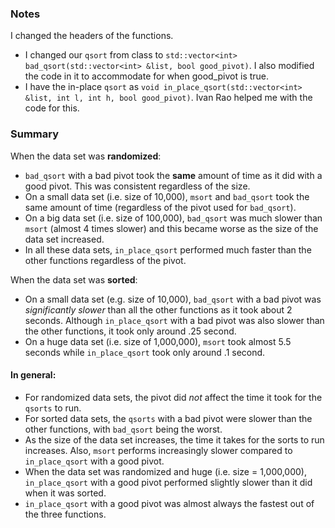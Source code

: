 <h3> Notes </h3>

I changed the headers of the functions.
- I changed our `qsort` from class to `std::vector<int> bad_qsort(std::vector<int> &list, bool good_pivot)`. I also modified the code in it to accommodate for when good_pivot is true.
- I have the in-place `qsort` as `void in_place_qsort(std::vector<int> &list, int l, int h, bool good_pivot)`. Ivan Rao helped me with the code for this.

<h3> Summary </h3>

When the data set was **randomized**:
- `bad_qsort` with a bad pivot took the **same** amount of time as it did with a good pivot. This was consistent regardless of the size.
- On a small data set (i.e. size of 10,000), `msort` and `bad_qsort` took the same amount of time (regardless of the pivot used for `bad_qsort`).
- On a big data set (i.e. size of 100,000), `bad_qsort` was much slower than `msort` (almost 4 times slower) and this became worse as the size of the data set increased.
- In all these data sets, `in_place_qsort` performed much faster than the other functions regardless of the pivot.

When the data set was **sorted**:
- On a small data set (e.g. size of 10,000), `bad_qsort` with a bad pivot was *significantly slower* than all the other functions as it took about 2 seconds. Although `in_place_qsort` with a bad pivot was also slower than the other functions, it took only around .25 second.
- On a huge data set (i.e. size of 1,000,000), `msort` took almost 5.5 seconds while `in_place_qsort` took only around .1 second.

<h4> In general: </h4>

- For randomized data sets, the pivot did *not* affect the time it took for the `qsorts` to run.
- For sorted data sets, the `qsorts` with a bad pivot were slower than the other functions, with `bad_qsort` being the worst.
- As the size of the data set increases, the time it takes for the sorts to run increases. Also, `msort` performs increasingly slower compared to `in_place_qsort` with a good pivot.
- When the data set was randomized and huge (i.e. size = 1,000,000), `in_place_qsort` with a good pivot performed slightly slower than it did when it was sorted.
- `in_place_qsort` with a good pivot was almost always the fastest out of the three functions.
